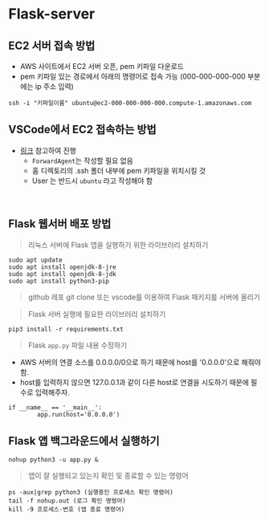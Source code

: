 # Flask-server

## EC2 서버 접속 방법
- AWS 사이트에서 EC2 서버 오픈, pem 키파일 다운로드
- pem 키파일 있는 경로에서 아래의 명령어로 접속 가능 (000-000-000-000 부분에는 ip 주소 입력)
```
ssh -i "키파일이름" ubuntu@ec2-000-000-000-000.compute-1.amazonaws.com
```

## VSCode에서 EC2 접속하는 방법
- [링크](https://deepmal.tistory.com/8) 참고하여 진행
   - `ForwardAgent`는 작성할 필요 없음
   - 홈 디렉토리의 .ssh 폴더 내부에 pem 키파일을 위치시킬 것
   - User 는 반드시 `ubuntu` 라고 작성해야 함
<br>

## Flask 웹서버 배포 방법
> 리눅스 서버에 Flask 앱을 실행하기 위한 라이브러리 설치하기
```
sudo apt update
sudo apt install openjdk-8-jre
sudo apt install openjdk-8-jdk
sudo apt install python3-pip
```
> github 레포 git clone 또는 vscode를 이용하여 Flask 패키지를 서버에 올리기

> Flask 서버 실행에 필요한 라이브러리 설치하기
```
pip3 install -r requirements.txt
```
> Flask `app.py` 파일 내용 수정하기
- AWS 서버의 연결 소스를 0.0.0.0/0으로 하기 때문에 host를 '0.0.0.0'으로 해줘야 함.
- host를 입력하지 않으면 127.0.0.1과 같이 다른 host로 연결을 시도하기 때문에 필수로 입력해주자.
```
if __name__ == '__main__':
        app.run(host='0.0.0.0')
```

## Flask 앱 백그라운드에서 실행하기
```
nohup python3 -u app.py &
```
> 앱이 잘 실행되고 있는지 확인 및 종료할 수 있는 명령어
```
ps -aux|grep python3 (실행중인 프로세스 확인 명령어)
tail -f nohup.out (로그 확인 명령어)
kill -9 프로세스-번호 (앱 종료 명령어)
```
<br>
